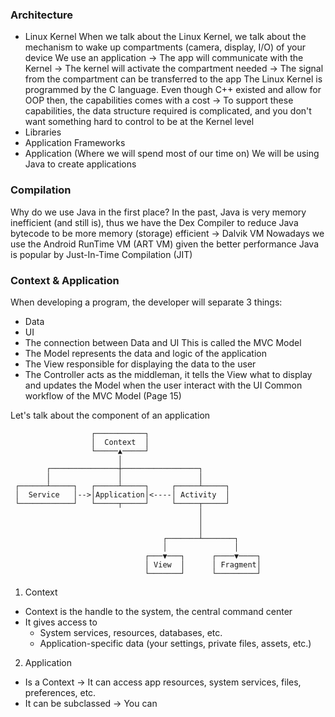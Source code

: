 ### Architecture
- Linux Kernel
	When we talk about the Linux Kernel, we talk about the mechanism to wake up compartments (camera, display, I/O) of your device
	We use an application -> The app will communicate with the Kernel -> The kernel will activate the compartment needed -> The signal from the compartment can be transferred to the app
	The Linux Kernel is programmed by the C language. Even though C++ existed and allow for OOP then, the capabilities comes with a cost -> To support these capabilities, the data structure required is complicated, and you don't want something hard to control to be at the Kernel level
- Libraries
- Application Frameworks
- Application (Where we will spend most of our time on)
	We will be using Java to create applications

### Compilation
Why do we use Java in the first place?
	In the past, Java is very memory inefficient (and still is), thus we have the Dex Compiler to reduce Java bytecode to be more memory (storage) efficient -> Dalvik VM
	Nowadays we use the Android RunTime VM (ART VM) given the better performance
Java is popular by Just-In-Time Compilation (JIT)

### Context & Application
When developing a program, the developer will separate 3 things:
- Data
- UI
- The connection between Data and UI
This is called the MVC Model 
- The Model represents the data and logic of the application
- The View responsible for displaying the data to the user
- The Controller acts as the middleman, it tells the View what to display and updates the Model when the user interact with the UI
Common workflow of the MVC Model (Page 15)

Let's talk about the component of an application
~~~
                  ┌───────────┐
                  │  Context  │
                  └─────▲─────┘
                        │
        ┌───────────────┼─────────────────┐
        │               │                 │
 ┌──────┴─────┐   ┌─────┴─────┐     ┌─────┴─────┐
 │  Service   │-->│Application│<----│ Activity  │
 └────────────┘   └─────┬─────┘     └─────┬─────┘
                                          │
                                          │
                                          │
                                  ┌───────┴───────┐
                                  │               │
                              ┌───▼───┐      ┌────▼────┐
                              │ View  │      │ Fragment│
                              └───────┘      └─────────┘
~~~
1) Context
- Context is the handle to the system, the central command center
- It gives access to 
	- System services, resources, databases, etc.
	- Application-specific data (your settings, private files, assets, etc.)
2) Application
- Is a Context -> It can access app resources, system services, files, preferences, etc.
- It can be subclassed -> You can 